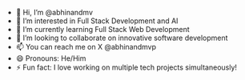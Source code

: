 - 👋 Hi, I’m @abhinandmv
- 👀 I’m interested in Full Stack Development and AI
- 🌱 I’m currently learning Full Stack Web Development
- 💞️ I’m looking to collaborate on innovative software development
- 📫 You can reach me on X @abhinandmvp
- 😄 Pronouns: He/Him
- ⚡ Fun fact: I love working on multiple tech projects simultaneously!

<!---
abhinandmv/abhinandmv is a ✨ special ✨ repository because its `README.md` (this file) appears on your GitHub profile.
You can click the Preview link to take a look at your changes.
--->
